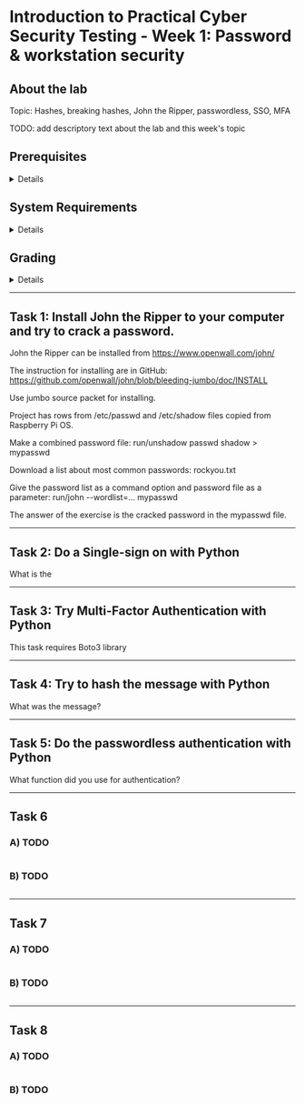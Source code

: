 Introduction to Practical Cyber Security Testing - Week 1: Password & workstation security
====


## About the lab

Topic: Hashes, breaking hashes, John the Ripper, passwordless, SSO, MFA

TODO: add descriptory text about the lab and this week's topic


## Prerequisites

<details><summary>Details</summary>

* Hashing, authentication

</details>


## System Requirements

<details><summary>Details</summary>

* John the Ripper

</details>


## Grading

<details><summary>Details</summary>

This course uses GitHub Classroom with Autograding, meaning that your assignments are automatically graded! To find out your score, check the results of github actions after pushing your answers. No cheating!

Task #|Grade/Level|Description|
-----|:---:|-----------|
Task 1 | 1 | TODO: brief task descriptions and what each grade requires

</details>

---


## Task 1: Install John the Ripper to your computer and try to crack a password.

John the Ripper can be installed from https://www.openwall.com/john/

The instruction for installing are in GitHub: https://github.com/openwall/john/blob/bleeding-jumbo/doc/INSTALL

Use jumbo source packet for installing.

Project has rows from /etc/passwd and /etc/shadow files copied from Raspberry Pi OS.

Make a combined password file:
run/unshadow passwd shadow > mypasswd

Download a list about most common passwords:
rockyou.txt

Give the password list as a command option and password file as a parameter:
run/john --wordlist=... mypasswd

The answer of the exercise is the cracked password in the mypasswd file.



---

## Task 2: Do a Single-sign on with Python

What is the 

---

## Task 3: Try Multi-Factor Authentication with Python

This task requires Boto3 library



---

## Task 4: Try to hash the message with Python

What was the message?



---

## Task 5: Do the passwordless authentication with Python

What function did you use for authentication?


---

## Task 6

### A) TODO
```

```

### B) TODO
```

```

---

## Task 7

### A) TODO
```

```

### B) TODO
```

```

---

## Task 8

### A) TODO
```

```

### B) TODO
```

```
